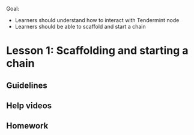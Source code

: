 Goal: 
* Learners should understand how to interact with Tendermint node
* Learners should be able to scaffold and start a chain

# Lesson 1: Scaffolding and starting a chain

## Guidelines

## Help videos

## Homework